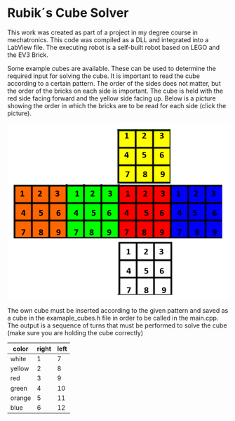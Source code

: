 # Rubik´s Cube Solver
This work was created as part of a project in my degree course in mechatronics. This code was compiled as a DLL and integrated into a LabView file. The executing robot is a self-built robot based on LEGO and the EV3 Brick.



Some example cubes are available. These can be used to determine the required input for solving the cube. 
It is important to read the cube according to a certain pattern.
The order of the sides does not matter, but the order of the bricks on each side is important.
The cube is held with the red side facing forward and the yellow side facing up. Below is a picture showing the order in which the bricks are to be read for each side
(click the picture).

![alt text](https://github.com/snech99/Rubiks_cube_solver/blob/main/cube.png?raw=true)



The own cube must be inserted according to the given pattern and saved as a cube in the examaple_cubes.h file in order to be called in the main.cpp.
The output is a sequence of turns that must be performed to solve the cube (make sure you are holding the cube correctly)

| color | right | left | 
|-------|-------|------|
| white | 1     |  7   |
| yellow| 2     |   8  |
| red | 3     |  9   |
| green| 4     |   10  |
| orange | 5     | 11   |
| blue| 6   |   12  |
